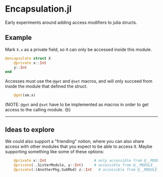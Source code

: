 # Encapsulation.jl

Early experiments around adding access modifiers to julia structs.

## Example
Mark `X.x` as a private field, so it can only be accessed inside this module.
```julia
@encapsulate struct X
    @private x::Int
    y::Int
end
```

Accesses must use the `@get` and `@set` macros, and will only succeed from inside the module that defined the struct.
```julia
    @get(xm.x)
```



(NOTE: `@get` and `@set` have to be implemented as macros in order to get access to the calling module. 😢)

---------

## Ideas to explore

We could also support a "friending" notion, where you can also share access with other modules that you expect to be able to access it. Maybe supporting something like some of these options:
```julia
    @private x::Int                      # only accessible from @__MODULE__
    @private(..SisterModule, y::Int)     # accessible from @__MODULE__ and SisterModule
    @private(:(AnotherPkg.SubMod) z::Int   # accessible from @__MODULE__ and AnotherPkg.SubMod, even if AnotherPkg isn't loaded yet
```
